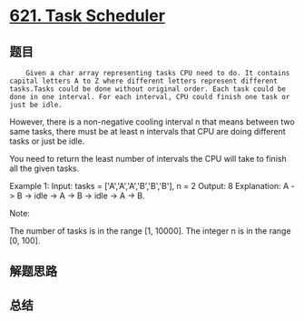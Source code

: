 # [621. Task Scheduler](https://leetcode.com/problems/task-scheduler/)

## 题目

        Given a char array representing tasks CPU need to do. It contains capital letters A to Z where different letters represent different tasks.Tasks could be done without original order. Each task could be done in one interval. For each interval, CPU could finish one task or just be idle.

However, there is a non-negative cooling interval n that means between two same tasks, there must be at least n intervals that CPU are doing different tasks or just be idle. 

You need to return the least number of intervals the CPU will take to finish all the given tasks.

Example 1:
Input: tasks = ['A','A','A','B','B','B'], n = 2
Output: 8
Explanation: A -> B -> idle -> A -> B -> idle -> A -> B.



Note:

The number of tasks is in the range [1, 10000].
The integer n is in the range [0, 100].


      

## 解题思路


## 总结


